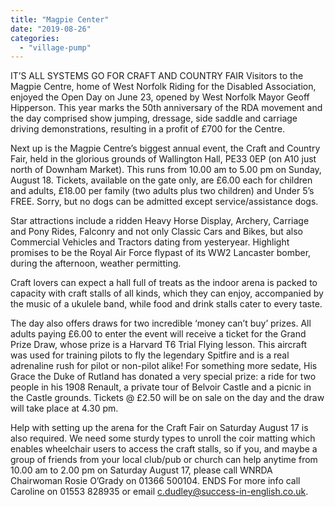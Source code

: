 ```yaml
---
title: "Magpie Center"
date: "2019-08-26"
categories: 
  - "village-pump"
---
```


IT’S ALL SYSTEMS GO FOR CRAFT AND COUNTRY FAIR Visitors to the Magpie Centre, home of West Norfolk Riding for the Disabled Association, enjoyed the Open Day on June 23, opened by West Norfolk Mayor Geoff Hipperson. This year marks the 50th anniversary of the RDA movement and the day comprised show jumping, dressage, side saddle and carriage driving demonstrations, resulting in a profit of £700 for the Centre.

Next up is the Magpie Centre’s biggest annual event, the Craft and Country Fair, held in the glorious grounds of Wallington Hall, PE33 0EP (on A10 just north of Downham Market). This runs from 10.00 am to 5.00 pm on Sunday, August 18. Tickets, available on the gate only, are £6.00 each for children and adults, £18.00 per family (two adults plus two children) and Under 5’s FREE. Sorry, but no dogs can be admitted except service/assistance dogs.

Star attractions include a ridden Heavy Horse Display, Archery, Carriage and Pony Rides, Falconry and not only Classic Cars and Bikes, but also Commercial Vehicles and Tractors dating from yesteryear. Highlight promises to be the Royal Air Force flypast of its WW2 Lancaster bomber, during the afternoon, weather permitting.

Craft lovers can expect a hall full of treats as the indoor arena is packed to capacity with craft stalls of all kinds, which they can enjoy, accompanied by the music of a ukulele band, while food and drink stalls cater to every taste.

The day also offers draws for two incredible ‘money can’t buy’ prizes. All adults paying £6.00 to enter the event will receive a ticket for the Grand Prize Draw, whose prize is a Harvard T6 Trial Flying lesson. This aircraft was used for training pilots to fly the legendary Spitfire and is a real adrenaline rush for pilot or non-pilot alike! For something more sedate, His Grace the Duke of Rutland has donated a very special prize: a ride for two people in his 1908 Renault, a private tour of Belvoir Castle and a picnic in the Castle grounds. Tickets @ £2.50 will be on sale on the day and the draw will take place at 4.30 pm.

Help with setting up the arena for the Craft Fair on Saturday August 17 is also required. We need some sturdy types to unroll the coir matting which enables wheelchair users to access the craft stalls, so if you, and maybe a group of friends from your local club/pub or church can help anytime from 10.00 am to 2.00 pm on Saturday August 17, please call WNRDA Chairwoman Rosie O’Grady on 01366 500104. ENDS For more info call Caroline on 01553 828935 or email c.dudley@success-in-english.co.uk.
